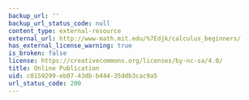 ```yaml
---
backup_url: ''
backup_url_status_code: null
content_type: external-resource
external_url: http://www-math.mit.edu/%7Edjk/calculus_beginners/
has_external_license_warning: true
is_broken: false
license: https://creativecommons.org/licenses/by-nc-sa/4.0/
title: Online Publication
uid: c0159299-eb07-43db-b444-35ddb3cac9a5
url_status_code: 200
---
```

